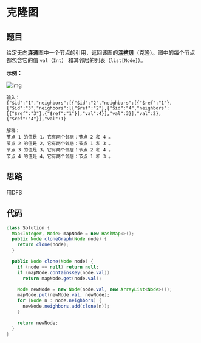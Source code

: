 # 克隆图

## 题目

给定无向[**连通**](https://baike.baidu.com/item/%E8%BF%9E%E9%80%9A%E5%9B%BE/6460995?fr=aladdin)图中一个节点的引用，返回该图的[**深拷贝**](https://baike.baidu.com/item/%E6%B7%B1%E6%8B%B7%E8%B4%9D/22785317?fr=aladdin)（克隆）。图中的每个节点都包含它的值 `val`（`Int`） 和其邻居的列表（`list[Node]`）。

**示例：**

![img](https://assets.leetcode-cn.com/aliyun-lc-upload/uploads/2019/02/23/113_sample.png)

```
输入：
{"$id":"1","neighbors":[{"$id":"2","neighbors":[{"$ref":"1"},{"$id":"3","neighbors":[{"$ref":"2"},{"$id":"4","neighbors":[{"$ref":"3"},{"$ref":"1"}],"val":4}],"val":3}],"val":2},{"$ref":"4"}],"val":1}

解释：
节点 1 的值是 1，它有两个邻居：节点 2 和 4 。
节点 2 的值是 2，它有两个邻居：节点 1 和 3 。
节点 3 的值是 3，它有两个邻居：节点 2 和 4 。
节点 4 的值是 4，它有两个邻居：节点 1 和 3 。
```

## 思路

用DFS 

## 代码

```java
class Solution {
  Map<Integer, Node> mapNode = new HashMap<>();
  public Node cloneGraph(Node node) {
    return clone(node);
  }

  public Node clone(Node node) {
    if (node == null) return null;
    if (mapNode.containsKey(node.val))
      return mapNode.get(node.val);

    Node newNode = new Node(node.val, new ArrayList<Node>());
    mapNode.put(newNode.val, newNode);
    for (Node n : node.neighbors) {
      newNode.neighbors.add(clone(n));
    }

    return newNode;
  }
}
```

